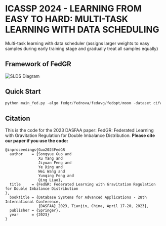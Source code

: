 # ICASSP 2024 - LEARNING FROM EASY TO HARD: MULTI-TASK LEARNING WITH DATA SCHEDULING
Multi-task learning with data scheduler (assigns larger weights to easy samples during early training stage and gradually treat all samples equally)
## Framework of FedGR
![SLDS Diagram]([https://github.com/ZeyuLiu0706/SLDS/img/SLDS.png](https://github.com/ZeyuLiu0706/SLDS/blob/main/img/SLDS.png))
## Quick Start 
```python
python main_fed.py -algo fedgr/fednova/fedavg/fedopt/moon -dataset cifar10/cifar100/fashion-mnist
```
## Citation
This is the code for the 2023 DASFAA paper: FedGR: Federated Learning with Gravitation Regulation for Double Imbalance Distribution.
**Please cite our paper if you use the code:**
```
@inproceedings{Guo2023FedGR
  author    = {Songyue Guo and
               Xu Yang and
               Jiyuan Feng and
               Ye Ding and 
               Wei Wang and
               Yunqing Feng and
               Qing Liao},
  title     = {FedGR: Federated Learning with Gravitation Regulation for Double Imbalance Distribution
},
  booktitle = {Database Systems for Advanced Applications - 28th International Conference,
               {DASFAA} 2023, Tianjin, China, April 17-20, 2023},
  publisher = {Springer},
  year      = {2023}
}
```

